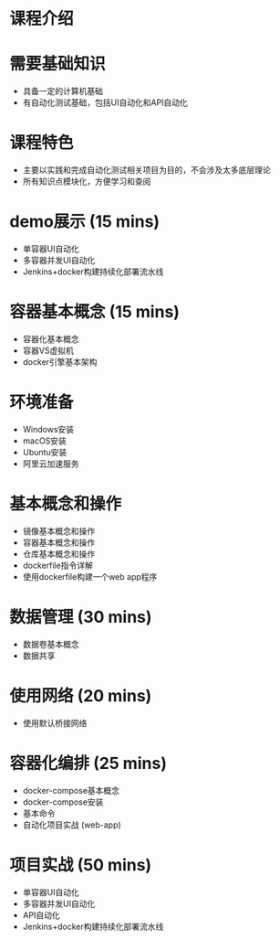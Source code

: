 # 课程介绍

# 需要基础知识
- 具备一定的计算机基础
- 有自动化测试基础，包括UI自动化和API自动化

# 课程特色
- 主要以实践和完成自动化测试相关项目为目的，不会涉及太多底层理论
- 所有知识点模块化，方便学习和查阅

# demo展示 (15 mins)
- 单容器UI自动化
- 多容器并发UI自动化
- Jenkins+docker构建持续化部署流水线

# 容器基本概念 (15 mins)
- 容器化基本概念
- 容器VS虚拟机
- docker引擎基本架构

# 环境准备
- Windows安装
- macOS安装
- Ubuntu安装
- 阿里云加速服务

# 基本概念和操作

- 镜像基本概念和操作
- 容器基本概念和操作
- 仓库基本概念和操作
- dockerfile指令详解
- 使用dockerfile构建一个web app程序

# 数据管理 (30 mins)
- 数据卷基本概念
- 数据共享
 
 # 使用网络 (20 mins)
 - 使用默认桥接网络
 
 # 容器化编排 (25 mins)
 - docker-compose基本概念
 - docker-compose安装
 - 基本命令
 - 自动化项目实战 (web-app)
 
 # 项目实战 (50 mins)
 
- 单容器UI自动化
- 多容器并发UI自动化
- API自动化
- Jenkins+docker构建持续化部署流水线
